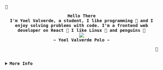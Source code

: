 <!-- GitHub Profile -->
<div align="justify">

  <!-- Profile -->
  <p align="left">
    <strong>
      <samp></samp>
    </strong>
  </p>
  
  <p align="center">
    <samp>
      <b>
        Hello There
        <br />
        I'm Yoel Valverde, a student, I like programming  and I enjoy solving problems with code.
        I'm a frontend web developer on React 
        I like Linux  and penguins 
      </b>
      <br />
      <image src="https://readme-typing-svg.herokuapp.com?font=Iosevka&size=16&color=6791c9&center=true&width=410&height=45&lines=I+like+to+find+the+solution+to+a+problem.">
      <br />
      <b>
        ~ Yoel Valverde Polo ~
      </b>
    </samp>
  </p>
  <p align="right">
    <strong>
      <samp></samp>
    </strong>
  </p>
  <br>

<details>
  <summary>
    <samp>
      <b>More Info</b>
    </samp>
  </summary>

  <h2></h2>
  <br>

  <!-- Contact Me -->
  <p align="center">
    <samp>
      <!--[<a href="https://twitter.com/yoelvp">twitter</a>]-->
      [<a href="https://instagram.com/yoelvp73">instagram</a>]
      [<a href="mailto:yoelvp73@gmail.com">e-mail</a>]
    </samp>
  </p>

  <h2></h2>
  <br>

  <!-- Profile Views Badge -->
  <p align="center">
    <samp>
      <a href="#--------">
        <img src="https://komarev.com/ghpvc/?username=yoelvp&label=Profile+Views&color=grey" alt="profile views" />
      </a>
    </samp>
  </p>

<!-- Github Trophy -->
<div align="center">
  <table>
    <tr>
      <td>
        <a href="#--------">
          <img align="center" alt="GitHub Trophy" src="https://github-trophies.vercel.app/?username=yoelvp&rank=SECRET,SSS,SS,S,AAA,AA,A&row=2&column=3&margin-w=15&margin-h=15&no-frame=true&theme=nord">
        </a>
      </td>
    </tr>
  </table>
</div>

<!-- Github Stats -->
<!--<div align="center">
  <table>
    <tr>
      <td>
        <a href="#--------">
          <img height="137px" align="center" alt="GitHub Stats" src="https://github-readme-stats.vercel.app/api?username=yoelvp&count_private=true&show_icons=true&include_all_commits=true&line_height=21&hide_border=true&theme=nord"/>
        </a>
      </td>
      <td>
        <a href="#--------">
          <img height="137px" align="center" alt="Top Language" src="https://github-readme-stats.vercel.app/api/top-langs/?username=yoelvp&layout=compact&line_height=21&hide_border=true&theme=nord"/>
        </a>
      </td>
    </tr>
  </table>
</div>-->
  
</details>
</div>
